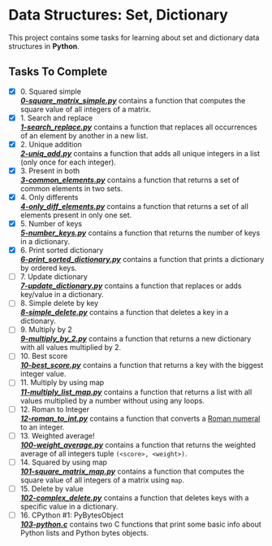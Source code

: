 # Data Structures: Set, Dictionary

This project contains some tasks for learning about set and dictionary data structures in **Python**.

## Tasks To Complete

+ [x] 0\. Squared simple <br/>_**[0-square_matrix_simple.py](0-square_matrix_simple.py)**_  contains a function that computes the square value of all integers of a matrix.
+ [x] 1\. Search and replace <br/>_**[1-search_replace.py](1-search_replace.py)**_  contains a function that replaces all occurrences of an element by another in a new list.
+ [x] 2\. Unique addition <br/>_**[2-uniq_add.py](2-uniq_add.py)**_  contains a function that adds all unique integers in a list (only once for each integer).
+ [x] 3\. Present in both <br/>_**[3-common_elements.py](3-common_elements.py)**_  contains a function that returns a set of common elements in two sets.
+ [x] 4\. Only differents <br/>_**[4-only_diff_elements.py](4-only_diff_elements.py)**_  contains a function that returns a set of all elements present in only one set.
+ [x] 5\. Number of keys <br/>_**[5-number_keys.py](5-number_keys.py)**_  contains a function that returns the number of keys in a dictionary.
+ [x] 6\. Print sorted dictionary <br/>_**[6-print_sorted_dictionary.py](6-print_sorted_dictionary.py)**_  contains a function that prints a dictionary by ordered keys.
+ [ ] 7\. Update dictionary <br/>_**[7-update_dictionary.py](7-update_dictionary.py)**_  contains a function that replaces or adds key/value in a dictionary.
+ [ ] 8\. Simple delete by key <br/>_**[8-simple_delete.py](8-simple_delete.py)**_  contains a function that deletes a key in a dictionary.
+ [ ] 9\. Multiply by 2 <br/>_**[9-multiply_by_2.py](9-multiply_by_2.py)**_  contains a function that returns a new dictionary with all values multiplied by 2.
+ [ ] 10\. Best score <br/>_**[10-best_score.py](10-best_score.py)**_  contains a function that returns a key with the biggest integer value.
+ [ ] 11\. Multiply by using map <br/>_**[11-multiply_list_map.py](11-multiply_list_map.py)**_  contains a function that returns a list with all values multiplied by a number without using any loops.
+ [ ] 12\. Roman to Integer <br/>_**[12-roman_to_int.py](12-roman_to_int.py)**_  contains a function that converts a [Roman numeral](https://en.wikipedia.org/wiki/Roman_numerals) to an integer.
+ [ ] 13\. Weighted average! <br/>_**[100-weight_average.py](100-weight_average.py)**_  contains a function that returns the weighted average of all integers tuple `(<score>, <weight>)`.
+ [ ] 14\. Squared by using map <br/>_**[101-square_matrix_map.py](101-square_matrix_map.py)**_  contains a function that computes the square value of all integers of a matrix using `map`.
+ [ ] 15\. Delete by value <br/>_**[102-complex_delete.py](102-complex_delete.py)**_  contains a function that deletes keys with a specific value in a dictionary.
+ [ ] 16\. CPython #1: PyBytesObject <br/>_**[103-python.c](103-python.c)**_  contains two C functions that print some basic info about Python lists and Python bytes objects.
